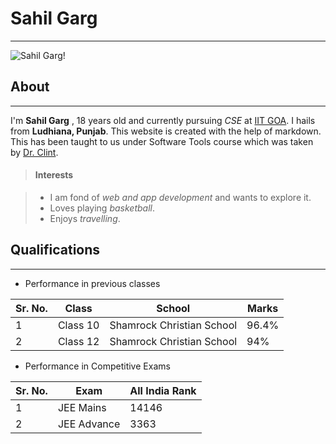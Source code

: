 # Sahil Garg 

***

![Sahil Garg!](https://github.com/sahilgarg07/sahilgarg07.github.io/raw/main/IMG_3719.png)

## About

***

I'm **Sahil Garg** , 18 years old and currently pursuing *CSE* at [IIT GOA](https://iitgoa.ac.in/). I hails from **Ludhiana, Punjab**. This website is created with the help of markdown. This has been taught to us under Software Tools course which was taken by [Dr. Clint](https://clintpgeorge.github.io/). 

> #### Interests

> - I am fond of *web and app development* and wants to explore it.
> - Loves playing *basketball*.
> - Enjoys *travelling*.

## Qualifications

***

- Performance in previous classes

| Sr. No. | Class    | School                   | Marks |
| --------|----------| -------------------------| ------|
| 1       | Class 10 | Shamrock Christian School| 96.4% |
| 2       | Class 12 | Shamrock Christian School| 94%   |

- Performance in Competitive Exams

| Sr. No. | Exam        | All India Rank |
| --------|-------------| ---------------| 
| 1       | JEE Mains   | 14146          | 
| 2       | JEE Advance | 3363           | 

